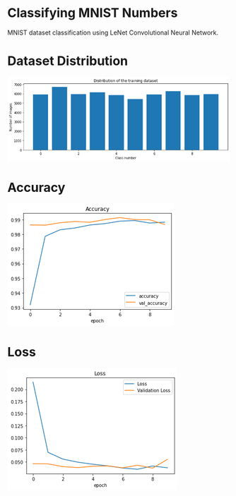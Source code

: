 # Classifying MNIST Numbers


MNIST dataset classification using LeNet Convolutional Neural Network.


# Dataset Distribution
![alt text](download.png)


# Accuracy
![alt text](Accuracy.png)


# Loss 
![alt text](Loss.png)

